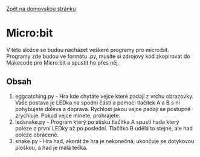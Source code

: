 [Zpět na domovskou stránku](../README.md)
# Micro:bit
V této složce se budou nacházet veškeré programy pro micro:bit.\
Programy zde budou ve formátu .py, musíte si zdrojový kód zkopírovat do Makecode pro Micro:bit a spustit ho přes něj.
## Obsah
1. eggcatching.py - Hra kde chytáte vejce které padají z vrchu obrazovky. Vaše postava je LEDka na spodní části a pomocí tlačítek A a B s ní pohybujete doleva a doprava. Rychlost jakou vejce padají se postupně zrychluje. Pokud vejce minete, prohrajete.
1. ledsnake.py - Program který po stisku tlačítka A spustí hada který poleze z první LEDky až po poslední. Tlačítko B udělá to stejné, ale had poleze obráceně.
1. snake.py - Hra had, akorát že hra je nekonečná, ukončuje se dotykovou ploškou, a had je malá tečka.